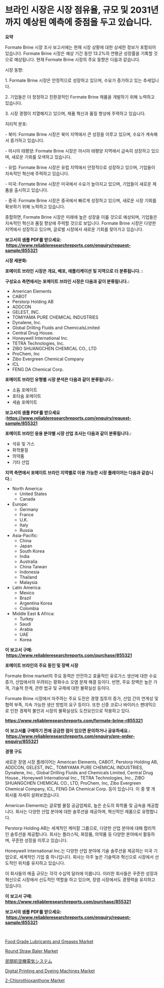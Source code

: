 <p><h1>브라인 시장은 시장 점유율, 규모 및 2031년까지 예상된 예측에 중점을 두고 있습니다.</h1></p><p><strong>요약</strong></p>
<p><p>Formate Brine 시장 조사 보고서에는 현재 시장 상황에 대한 상세한 정보가 포함되어 있습니다. Formate Brine 시장은 예상 기간 동안 13.2%의 연평균 성장률을 기록할 것으로 예상됩니다. 현재 Formate Brine 시장의 주요 동향은 다음과 같습니다.</p><p>시장 동향:</p><p>1. Formate Brine 시장은 안정적으로 성장하고 있으며, 수요가 증가하고 있는 추세입니다.</p><p>2. 기업들은 더 청정하고 친환경적인 Formate Brine 제품을 개발하기 위해 노력하고 있습니다.</p><p>3. 시장 경쟁이 치열해지고 있으며, 제품 혁신과 품질 향상에 주력하고 있습니다.</p><p>지리적 분포:</p><p>- 북미: Formate Brine 시장은 북미 지역에서 큰 성장을 이루고 있으며, 수요가 계속해서 증가하고 있습니다.</p><p>- 아시아 태평양: Formate Brine 시장은 아시아 태평양 지역에서 급속히 성장하고 있으며, 새로운 기회를 모색하고 있습니다.</p><p>- 유럽: Formate Brine 시장은 유럽 지역에서 안정적으로 성장하고 있으며, 기업들이 지속적인 혁신에 주력하고 있습니다.</p><p>- 미국: Formate Brine 시장은 미국에서 수요가 높아지고 있으며, 기업들이 새로운 제품을 출시하고 있습니다.</p><p>- 중국: Formate Brine 시장은 중국에서 빠르게 성장하고 있으며, 새로운 시장 기회를 확보하기 위해 노력하고 있습니다.</p><p>종합하면, Formate Brine 시장은 미래에 높은 성장을 이룰 것으로 예상되며, 기업들은 지속적인 혁신과 품질 향상에 주력할 것으로 보입니다. Formate Brine 시장은 다양한 지역에서 성장하고 있으며, 글로벌 시장에서 새로운 기회를 찾아가고 있습니다.</p></p>
<p><strong>보고서의 샘플 PDF를 받으세요: &nbsp;<a href="https://www.reliableresearchreports.com/enquiry/request-sample/855321">https://www.reliableresearchreports.com/enquiry/request-sample/855321</a></strong></p>
<p><strong>시장 세분화:</strong></p>
<p><strong> 포메이트 브라인 시장은 개요, 배포, 애플리케이션 및 지역으로 더 분류됩니다. :</strong></p>
<p><strong>구성요소 측면에서는 포메이트 브라인 시장은 다음과 같이 분류됩니다.:</strong></p>
<p><ul><li>American Elements</li><li>CABOT</li><li>Perstorp Holding AB</li><li>ADDCON</li><li>GELEST, INC.</li><li>TOMIYAMA PURE CHEMICAL INDUSTRIES</li><li>Dynalene, Inc.</li><li>Global Drilling Fluids and ChemicalsLimited</li><li>Central Drug House.</li><li>Honeywell International Inc.</li><li>TETRA Technologies, Inc.</li><li>ZIBO SHUANGCHEN CHEMICAL CO., LTD</li><li>ProChem, Inc</li><li>Zibo Evergreen Chemical Company</li><li>ICL</li><li>FENG DA Chemical Corp.</li></ul></p>
<p><strong> 포메이트 브라인 유형별 시장 분석은 다음과 같이 분류됩니다.:</strong></p>
<p><ul><li>소듐 포메이트</li><li>포타슘 포메이트</li><li>세슘 포메이트</li></ul></p>
<p><strong>보고서의 샘플 PDF를 받으세요 :<a href="https://www.reliableresearchreports.com/enquiry/request-sample/855321">https://www.reliableresearchreports.com/enquiry/request-sample/855321</a></strong></p>
<p><strong> 포메이트 브라인 응용 분야별 시장 산업 조사는 다음과 같이 분류됩니다.:</strong></p>
<p><ul><li>석유 및 가스</li><li>화학물질</li><li>의약품</li><li>기타 산업</li></ul></p>
<p><strong>지역 측면에서 포메이트 브라인 지역별로 이용 가능한 시장 플레이어는 다음과 같습니다.:</strong></p>
<p><ul>
    <li>
        North America:
        <ul>
            <li>United States</li>
            <li>Canada</li>
        </ul>
    </li>
    <li>
        Europe:
        <ul>
            <li>Germany</li>
            <li>France</li>
            <li>U.K.</li>
            <li>Italy</li>
            <li>Russia</li>
        </ul>
    </li>
    <li>
        Asia-Pacific:
        <ul>
            <li>China</li>
            <li>Japan</li>
            <li>South Korea</li>
            <li>India</li>
            <li>Australia</li>
            <li>China Taiwan</li>
            <li>Indonesia</li>
            <li>Thailand</li>
            <li>Malaysia</li>
        </ul>
    </li>
    <li>
        Latin America:
        <ul>
            <li>Mexico</li>
            <li>Brazil</li>
            <li>Argentina Korea</li>
            <li>Colombia</li>
        </ul>
    </li>
    <li>
        Middle East & Africa:
        <ul>
            <li>Turkey</li>
            <li>Saudi</li>
            <li>Arabia</li>
            <li>UAE</li>
            <li>Korea</li>
        </ul>
    </li>
    </ul></p>
<p><strong>이 보고서 구매: &nbsp;<a href="https://www.reliableresearchreports.com/purchase/855321">https://www.reliableresearchreports.com/purchase/855321</a></strong></p>
<p><strong>포메이트 브라인의 주요 동인 및 장벽 시장</strong></p>
<p><p>Formate Brine market의 주요 동력은 안전하고 효율적인 유로가스 생산에 대한 수요 증가, 산업에서의 우려되는 황화수소 오염 문제 해결 등이다. 반면, 주요 장벽은 높은 가격, 기술적 한계, 관련 법규 및 규제에 대한 불확실성 등이다.</p><p>Formate Brine 시장에서 마주하는 주요 도전은 경쟁 침투의 증가, 산업 간의 연계성 및 협력 부족, 지속 가능한 생산 방법의 요구 등이다. 또한 신종 코로나 바이러스 팬데믹으로 인한 경제적 불안과 시장의 불확실성도 도전요인으로 작용하고 있다.</p></p>
<p><strong><a href="https://www.reliableresearchreports.com/formate-brine-r855321">https://www.reliableresearchreports.com/formate-brine-r855321</a></strong></p>
<p><strong>이 보고서를 구매하기 전에 궁금한 점이 있으면 문의하거나 공유하세요.: &nbsp;<a href="https://www.reliableresearchreports.com/enquiry/pre-order-enquiry/855321">https://www.reliableresearchreports.com/enquiry/pre-order-enquiry/855321</a></strong></p>
<p><strong>경쟁 구도</strong></p>
<p><p>새로운 장염 시장 플레이어는 American Elements, CABOT, Perstorp Holding AB, ADDCON, GELEST, INC., TOMIYAMA PURE CHEMICAL INDUSTRIES, Dynalene, Inc., Global Drilling Fluids and Chemicals Limited, Central Drug House., Honeywell International Inc., TETRA Technologies, Inc., ZIBO SHUANGCHEN CHEMICAL CO., LTD, ProChem, Inc, Zibo Evergreen Chemical Company, ICL, FENG DA Chemical Corp. 등이 있습니다. 이 중 몇 개 회사를 자세히 살펴보겠습니다.</p><p>American Elements는 글로벌 물질 공급업체로, 높은 순도의 화학품 및 금속을 제공합니다. 회사는 다양한 산업 분야에 대한 솔루션을 제공하며, 혁신적인 제품으로 유명합니다.</p><p>Perstorp Holding AB는 세계적인 케미칼 그룹으로, 다양한 산업 분야에 대해 합리적인 솔루션을 제공합니다. 회사는 플라스틱, 화장품, 의약품 등 다양한 분야에서 활동하며, 꾸준한 성장을 이루고 있습니다.</p><p>Honeywell International Inc.는 다양한 산업 분야에 기술 솔루션을 제공하는 미국 기업으로, 세계적인 기업 중 하나입니다. 회사는 아주 높은 기술력과 혁신으로 시장에서 선도적인 위치를 유지하고 있습니다.</p><p>이 회사들의 매출 규모는 각각 수십억 달러에 이릅니다. 이러한 회사들은 꾸준한 성장과 혁신으로 시장에서 선도적인 역할을 하고 있으며, 장염 시장에서도 경쟁력을 유지하고 있습니다.</p></p>
<p><strong>이 보고서 구매: &nbsp; <a href="https://www.reliableresearchreports.com/purchase/855321">https://www.reliableresearchreports.com/purchase/855321</a></strong></p>
<p><strong>보고서의 샘플 PDF를 받으세요: &nbsp;<a href="https://www.reliableresearchreports.com/enquiry/request-sample/855321">https://www.reliableresearchreports.com/enquiry/request-sample/855321</a></strong><strong></strong></p>
<p>&nbsp;</p>
<p><p><a href="https://www.linkedin.com/pulse/food-grade-lubricants-greases-market-size-cagr-trends-kjkre?trackingId=q8nTY7tPqB8MnXWOaAZDDA%3D%3D">Food Grade Lubricants and Greases Market</a></p><p><a href="https://unruly-ladybug-44b.notion.site/Round-Straw-Baler-Market-The-Key-To-Successful-Business-Strategy-Forecast-Till-2031-c3114ded6bf941229605eb0a6fb4e105">Round Straw Baler Market</a></p><p><a href="https://github.com/SarahFahey88/Market-Research-Report-List-1/blob/main/438230029877.md">民間航空機電気システム</a></p><p><a href="https://github.com/luckyshygirl/Market-Research-Report-List-4/blob/main/digital-printing-and-dyeing-machines-market.md">Digital Printing and Dyeing Machines Market</a></p><p><a href="https://www.linkedin.com/pulse/2-chlorothioxanthone-market-analysis-its-cagr-segmentation-t9mce?trackingId=SHgun6Ar%2BxOnfHc5vJLZaw%3D%3D">2-Chlorothioxanthone Market</a></p></p>